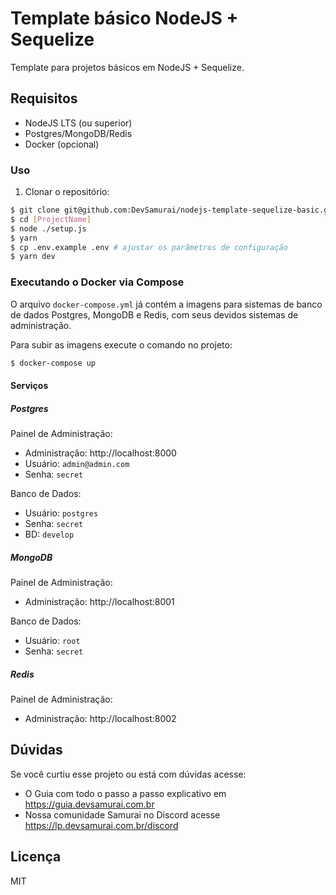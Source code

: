 # Template básico NodeJS + Sequelize

Template para projetos básicos em NodeJS + Sequelize.

## Requisitos

- NodeJS LTS (ou superior)
- Postgres/MongoDB/Redis
- Docker (opcional)

### Uso

1. Clonar o repositório:

```sh
$ git clone git@github.com:DevSamurai/nodejs-template-sequelize-basic.git [ProjectName]
$ cd [ProjectName]
$ node ./setup.js
$ yarn
$ cp .env.example .env # ajustar os parâmetros de configuração
$ yarn dev
```

### Executando o Docker via Compose

O arquivo `docker-compose.yml` já contém a imagens para sistemas de banco de dados Postgres, MongoDB e Redis, com seus devidos sistemas de administração.

Para subir as imagens execute o comando no projeto:

```bash
$ docker-compose up
```

#### Serviços

##### Postgres

Painel de Administração:

* Administração: http://localhost:8000
* Usuário: `admin@admin.com`
* Senha: `secret`

Banco de Dados:

* Usuário: `postgres`
* Senha: `secret`
* BD: `develop`

##### MongoDB

Painel de Administração:

* Administração: http://localhost:8001

Banco de Dados:

* Usuário: `root`
* Senha: `secret`

##### Redis

Painel de Administração:

* Administração: http://localhost:8002

## Dúvidas

Se você curtiu esse projeto ou está com dúvidas acesse:

* O Guia com todo o passo a passo explicativo em https://guia.devsamurai.com.br
* Nossa comunidade Samurai no Discord acesse https://lp.devsamurai.com.br/discord

## Licença

MIT
